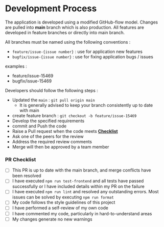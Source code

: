 # Development Process

The application is developed using a modified GitHub-flow model. Changes are pulled into **main** branch which is also production. All features are developed in feature branches or directly into main branch.

All branches must be named using the following conventions :

- `feature/issue-{issue number}` : use for application new features
- `bugfix/issue-{issue number}` : use for fixing application bugs / issues

examples :

- feature/issue-15469
- bugfix/issue-15469

Developers should follow the following steps :

- Updated the `main` : `git pull origin main`
  - It is generally advised to keep your branch consistently up to date with main
- create feature branch : `git checkout -b feature/issue-15469`
- Develop the specified requirements
- commit and Push the code
- Raise a Pull request when the code meets **[Checklist](<(#pr-checklist)>)**
- Ask one of the peers for the review
- Address the required review comments
- Merge will then be approved by a team member

### PR Checklist

- [ ] This PR is up to date with the main branch, and merge conflicts have been resolved
- [ ] I have executed `npm run test-frontend` and all tests have passed successfully or I have included details within my PR on the failure
- [ ] I have executed `npm run lint` and resolved any outstanding errors. Most issues can be solved by executing `npm run format`
- [ ] My code follows the style guidelines of this project
- [ ] I have performed a self-review of my own code
- [ ] I have commented my code, particularly in hard-to-understand areas
- [ ] My changes generate no new warnings
